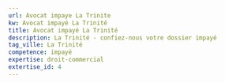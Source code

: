 ```yaml
---
url: Avocat impaye La Trinite
kw: Avocat impayé La Trinité
title: Avocat impayé La Trinité
description: La Trinité - confiez-nous votre dossier impayé
tag_ville: La Trinité
competence: impayé
expertise: droit-commercial
extertise_id: 4
---
```

